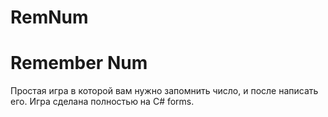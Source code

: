 # RemNum
<h1>Remember Num</h1>
Простая игра в которой вам нужно запомнить число, и после написать его.
Игра сделана полностью на C# forms.
